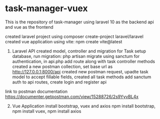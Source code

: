 # task-manager-vuex
This is the repository of task-manager using laravel 10 as the backend api and vue as the frontend

created laravel project using composer create-project laravel/laravel
created vue application using vite: npm create vite@latest

1. Laravel API 
created model, controller and migration for Task
setup database, run migration: php artisan migrate
using sanctum for authentication, in api.php
add route along with task controller methods
created a new postman collection, set base url as http://127.0.0.1:8000/api
created new postman request, upadte task model to accept fillable fields, created all task methods
add sanctum auth to api routes, create login and register api

link to postman documentation https://documenter.getpostman.com/view/15288726/2s9YyvBL4x


2. Vue Application
install bootstrap, vuex and axios
npm install bootstrap, npm install vuex, npm install axios